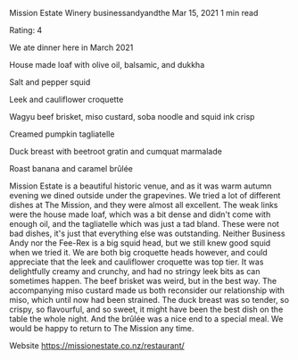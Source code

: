 Mission Estate Winery
businessandyandthe
Mar 15, 2021
1 min read

Rating: 4

We ate dinner here in March 2021

House made loaf with olive oil, balsamic, and dukkha 

Salt and pepper squid 

Leek and cauliflower croquette

Wagyu beef brisket, miso custard, soba noodle and squid ink crisp

Creamed pumpkin tagliatelle

Duck breast with beetroot gratin and cumquat marmalade

Roast banana and caramel brûlée

Mission Estate is a beautiful historic venue, and as it was warm autumn evening we dined outside under the grapevines. We tried a lot of different dishes at The Mission, and they were almost all excellent. The weak links were the house made loaf, which was a bit dense and didn't come with enough oil, and the tagliatelle which was just a tad bland. These were not bad dishes, it's just that everything else was outstanding. Neither Business Andy nor the Fee-Rex is a big squid head, but we still knew good squid when we tried it. We are both big croquette heads however, and could appreciate that the leek and cauliflower croquette was top tier. It was delightfully creamy and crunchy, and had no stringy leek bits as can sometimes happen. The beef brisket was weird, but in the best way. The accompanying miso custard made us both reconsider our relationship with miso, which until now had been strained. The duck breast was so tender, so crispy, so flavourful, and so sweet, it might have been the best dish on the table the whole night. And the brûlée was a nice end to a special meal. We would be happy to return to The Mission any time. 

Website https://missionestate.co.nz/restaurant/